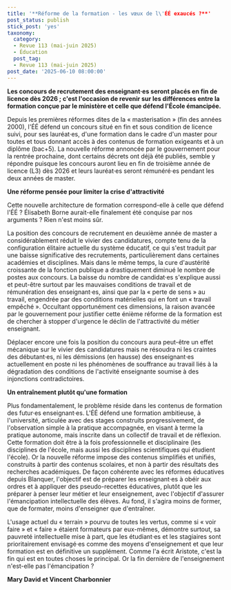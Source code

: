 ```yaml
---
title: '**Réforme de la formation - les vœux de l\'ÉÉ exaucés ?**'
post_status: publish
stick_post: 'yes'
taxonomy:
  category:
  - Revue 113 (mai-juin 2025)
  - Éducation
  post_tag:
  - Revue 113 (mai-juin 2025)
post_date: '2025-06-10 08:00:00'
---
```


**Les concours de recrutement des enseignant·es seront placés en fin de licence dès 2026 ; c'est l'occasion de revenir sur les différences entre la formation conçue par le ministère et celle que défend l'École émancipée.**

Depuis les premières réformes dites de la « masterisation » (fin des années 2000), l'ÉÉ défend un concours situé en fin et sous condition de licence suivi, pour ses lauréat·es, d'une formation dans le cadre d'un master pour toutes et tous donnant accès à des contenus de formation exigeants et à un diplôme (bac+5). La nouvelle réforme annoncée par le gouvernement pour la rentrée prochaine, dont certains décrets ont déjà été publiés, semble y répondre puisque les concours auront lieu en fin de troisième année de licence (L3) dès 2026 et leurs lauréat·es seront rémunéré·es pendant les deux années de master.

**Une réforme pensée pour limiter la crise d'attractivité**

Cette nouvelle architecture de formation correspond-elle à celle que défend l'ÉÉ ? Élisabeth Borne aurait-elle finalement été conquise par nos arguments ? Rien n'est moins sûr.

La position des concours de recrutement en deuxième année de master a considérablement réduit le vivier des candidatures, compte tenu de la configuration élitaire actuelle du système éducatif, ce qui s'est traduit par une baisse significative des recrutements, particulièrement dans certaines académies et disciplines. Mais dans le même temps, la cure d'austérité croissante de la fonction publique a drastiquement diminué le nombre de postes aux concours. La baisse du nombre de candidat·es s'explique aussi et peut-être surtout par les mauvaises conditions de travail et de rémunération des enseignant·es, ainsi que par la « perte de sens » au travail, engendrée par des conditions matérielles qui en font un « travail empêché ». Occultant opportunément ces dimensions, la raison avancée par le gouvernement pour justifier cette énième réforme de la formation est de chercher à stopper d'urgence le déclin de l'attractivité du métier enseignant.

Déplacer encore une fois la position du concours aura peut-être un effet mécanique sur le vivier des candidatures mais ne résoudra ni les craintes des débutant·es, ni les démissions (en hausse) des enseignant·es actuellement en poste ni les phénomènes de souffrance au travail liés à la dégradation des conditions de l'activité enseignante soumise à des injonctions contradictoires.

**Un entraînement plutôt qu'une formation**

Plus fondamentalement, le problème réside dans les contenus de formation des futur·es enseignant·es. L'ÉÉ défend une formation ambitieuse, à l'université, articulée avec des stages construits progressivement, de l'observation simple à la pratique accompagnée, en visant à terme la pratique autonome, mais inscrite dans un collectif de travail et de réflexion. Cette formation doit être à la fois professionnelle et disciplinaire (les disciplines de l'école, mais aussi les disciplines scientifiques qui étudient l'école). Or la nouvelle réforme impose des contenus simplifiés et unifiés, construits à partir des contenus scolaires, et non à partir des résultats des recherches académiques. De façon cohérente avec les réformes éducatives depuis Blanquer, l'objectif est de préparer les enseignant·es à obéir aux ordres et à appliquer des pseudo-recettes éducatives, plutôt que les préparer à penser leur métier et leur enseignement, avec l'objectif d'assurer l'émancipation intellectuelle des élèves. Au fond, il s'agira moins de former, que de formater, moins d'enseigner que d'entraîner.

L'usage actuel du « terrain » pourvu de toutes les vertus, comme si « voir faire » et « faire » étaient formateurs par eux-mêmes, démontre surtout, sa pauvreté intellectuelle mise à part, que les étudiant·es et les stagiaires sont prioritairement envisagé·es comme des moyens d'enseignement et que leur formation est en définitive un supplément. Comme l'a écrit Aristote, c'est la fin qui est en toutes choses le principal. Or la fin dernière de l'enseignement n'est-elle pas l'émancipation ?

**Mary David et Vincent Charbonnier**